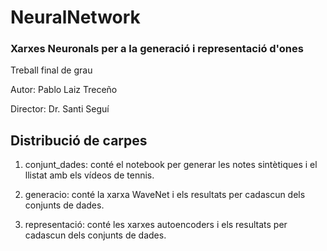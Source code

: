 # NeuralNetwork
### Xarxes Neuronals per a la generació i representació d'ones

Treball final de grau

Autor: Pablo Laiz Treceño

Director: Dr. Santi Seguí


## Distribució de carpes

1. conjunt_dades: conté el notebook per generar les notes sintètiques i el llistat amb els vídeos de tennis.

2. generacio: conté la xarxa WaveNet i els resultats per cadascun dels conjunts de dades.

3. representació: conté les xarxes autoencoders i els resultats per cadascun dels conjunts de dades.
